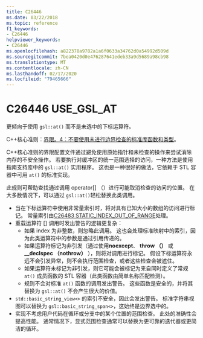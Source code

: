 ```yaml
---
title: C26446
ms.date: 03/22/2018
ms.topic: reference
f1_keywords:
- C26446
helpviewer_keywords:
- C26446
ms.openlocfilehash: a822378a9782a1a6f0633a34762d0a54992d509d
ms.sourcegitcommit: 7bea0420d0e476287641edeb33a9d5689a98cb98
ms.translationtype: MT
ms.contentlocale: zh-CN
ms.lasthandoff: 02/17/2020
ms.locfileid: "79465666"
---
```

# <a name="c26446-use_gsl_at"></a>C26446 USE_GSL_AT

更倾向于使用 `gsl::at()` 而不是未选中的下标运算符。

C++核心准则：[界限。4：不要使用未进行边界检查的标准库函数和类型](https://github.com/isocpp/CppCoreGuidelines/blob/master/CppCoreGuidelines.md#probounds-bounds-safety-profile)。

C++核心准则的界限配置文件通过避免使用原始指针和未检查的操作来尝试消除内存的不安全操作。 若要执行对缓冲区的统一范围选择的访问，一种方法是使用指南支持库中的 `gsl::at()` 实用程序。 这也是一种很好的做法，它依赖于 STL 容器中可用 `at()` 的标准实现。

此规则可帮助查找通过调用 operator\[] （）进行可能取消检查的访问的位置。 在大多数情况下，可以通过 `gsl::at()`轻松替换此类调用。

- 当在下标运算符中使用非常量索引时，将对具有已知大小的数组的访问进行标记。 常量索引由[C26483 STATIC_INDEX_OUT_OF_RANGE](c26483.md)处理。
- 重载运算符 [] 调用时发出警告的逻辑更复杂：
  - 如果 index 为非整数，则忽略此调用。 这也会处理标准映射中的索引，因为此类运算符中的参数是通过引用传递的。
  - 如果运算符标记为非引发（通过使用**noexcept**、 **throw （）** 或 **__declspec （nothrow）** ），则将对调用进行标记。 假设下标运算符永远不会引发异常，则不会执行范围检查，或者这些检查会被遮住。
  - 如果运算符未标记为非引发，则它可能会被标记为来自同时定义了常规 `at()` 成员函数的 STL 容器（此类函数由简单名称匹配检测）。
  - 规则不会对标准 `at()` 函数的调用发出警告。 这些函数是安全的，并将其替换为 `gsl::at()` 不会产生很大的价值。
- `std::basic_string_view<>` 的索引不安全，因此会发出警告。 标准字符串视图可以替换为 `gsl::basic_string_span<>`，这始终是边界选中的。
- 实现不考虑用户代码在循环或分支中的某个位置的范围检查。 此处的准确性会提高性能。 通常情况下，显式范围检查通常可以替换为更可靠的迭代器或更简洁的循环。
